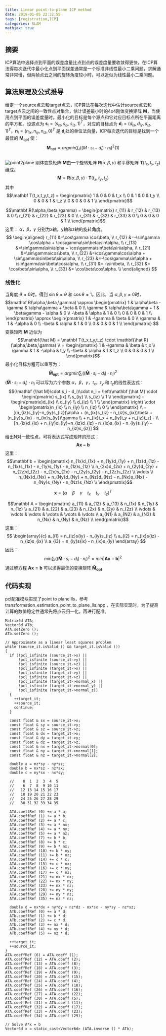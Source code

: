 ```yaml
---
title: Linear point-to-plane ICP method 
date: 2019-01-05 22:32:55
tags: [registration,ICP]
categories: SLAM
mathjax: true
---
```

## 摘要
ICP算法中选择点到平面的误差度量比点到点的误差度量要收敛得更快，在ICP算法得每次迭代中最小化点到平面误差通常是一个标准非线性最小二乘问题，求解通常非常慢，但两帧点云之间的旋转角度较小时，可以近似为线性最小二乘问题。

## 算法原理及公式推导
 给定一个source点云和target点云，ICP算法在每次迭代中估计source点云和target点云之间的一致性点对集合，估计误差最小时的4x4刚体变换矩阵 $\mathbf M$，当使用点到平面的误差度量时，最小化的目标是每个源点和它对应目标点所在平面距离的平方和。设源点为 $\mathbf s_i = {(s_{ix},s_{iy},s_{iz},1)}^T$，对应的目标点为 $\mathbf d_i = {(d_{ix},d_{iy},d_{iz},1)}^T$，$\mathbf n_i = {(n_{ix},n_{iy},n_{iz},0)}^T$ 是 $\mathbf d_i$处的单位法向量，ICP每次迭代的目标是找到一个最佳的 $\mathbf M_{opt}$ 使：
  $$\mathbf M_{opt} = argmin\sum_i{((M\cdot s_i - d_i)\cdot n_i)}^2  (1)$$    
  ![point2plane](linear-least-squares-optimization-for-point-to-plane-icp/point-to-plane-error.png)
刚体变换矩阵 $\mathbf M$由一个旋转矩阵 $\mathbf R(\alpha ,\beta,\gamma)$ 和平移矩阵 $\mathbf T(t_x,t_y,t_z)$ 组成。
$$ \mathbf M = \mathbf R(\alpha ,\beta,\gamma)\cdot \mathbf T(t_x,t_y,t_z)$$
其中
$$\mathbf T(t_x,t_y,t_z) = \begin{pmatrix}
1 & 0 & 0 & t_x \\
0 & 1 & 0 & t_y \\
0 & 0 & 1 & t_z \\
0 & 0 & 0 & 1 \\ \end{pmatrix}$$

$$\mathbf R(\alpha,\beta,\gamma) = \begin{pmatrix}
r_{11} & r_{12} & r_{13} & 0 \\
r_{21} & r_{22} & r_{23} & 0 \\
r_{31} & r_{32} & r_{33} & 0 \\
0 & 0 & 0 & 1 \\ \end{pmatrix}$$
这里： $\alpha$，$\beta$，$\gamma$ 分别为x轴，y轴和z轴的旋转角度。
$$
\begin{aligned}
r_{11} &=\cos\gamma \cos\beta, \\
r_{12} &=-\sin\gamma \cos\alpha + \cos\gamma\sin\beta\sin\alpha, \\
r_{13} &=\sin\gamma\sin\alpha + \cos\gamma\sin\beta\sin\alpha, \\
r_{21} &=\sin\gamma\cos\beta, \\
r_{22} &=\cos\gamma\cos\alpha + \sin\gamma\sin\beta\sin\alpha, \\
r_{23} &=-\cos\gamma\sin\alpha + \sin\gamma\sin\beta\cos\alpha, \\
r_{31} &= -\sin\beta, \\
r_{32} &= \cos\beta\sin\alpha, \\
r_{33} &= \cos\beta\cos\alpha. \\
\end{aligned}
$$
### 线性化
当角度 $\theta \approx 0$时，得到 $\sin\theta \approx \theta$ 和 $\cos\theta \approx 1$，因此，当 $\alpha,\beta,\gamma \approx 0$时，
 $$\mathbf R(\alpha,\beta,\gamma) \approx
 \begin{pmatrix}
1 & \alpha\beta - \gamma & \alpha\gamma + \beta & 0 \\
\gamma & \alpha\beta\gamma + 1 & \beta\gamma - \alpha & 0 \\
-\beta & \alpha & 1 & 0 \\
0 & 0 & 0 & 1 \\
\end{pmatrix} \approx
\begin{pmatrix}
1 & -\gamma & \beta & 0 \\
\gamma & 1 & -\alpha & 0 \\
-\beta & \alpha & 1 & 0 \\
0 & 0 & 0 & 1 \\
\end{pmatrix}
$$
变换矩阵 $\mathbf M$ 近似为
$$\mathbf{\hat M} = \mathbf T(t_x,t_y,t_z) \cdot \mathbf{\hat R}(\alpha,\beta,\gamma) \\ =
\begin{pmatrix}
1 & -\gamma & \beta & t_x \\
\gamma & 1 & -\alpha & t_y \\
-\beta & \alpha & 1 & t_z \\
0 & 0 & 0 & 1 \\
\end{pmatrix}$$
最小化目标方程可以重写为：
  $$\mathbf {\hat M_{opt}} = argmin\sum_i{((\mathbf {\hat M}\cdot s_i - d_i)\cdot n_i)}^2$$
  $(\mathbf {\hat M}\cdot s_i - d_i)\cdot n_i$ 可以写为六个参数 $\alpha$，$\beta$，$\gamma$，$t_x$，$t_y$ 和 $t_z$的线性表达式：
  $$(\mathbf {\hat M}\cdot s_i - d_i)\cdot n_i =
  \left(\mathbf {\hat M} \cdot
  \begin{pmatrix}
  s_{ix} \\ s_{iy} \\ s_{iz} \\ 1 \\
  \end{pmatrix} - \begin{pmatrix}d_{ix} \\ d_{iy} \\ d_{iz} \\ 1 \\ \end{pmatrix}
  \right) \cdot \begin{pmatrix}n_{ix} \\ n_{iy} \\ n_{iz} \\ 0 \\ \end{pmatrix} \\
  = [(n_{iz}s_{iy}-n_{iy}s_{iz})\alpha + (n_{ix}s_{iz} - n_{iz}s_{ix})\beta + (n_{iy}s_{ix} - n_{ix}s_{iy})\gamma \\ + n_{ix}t_x + n_{iy}t_y + n_{iz}t_z] - \\ [n_{ix}d_{ix} + n_{iy}d_{iy}+n_{iz}d_{iz} - n_{ix}s_{ix} - n_{iy}s_{iy} - n_{iz}s_{iz}]
  $$
给出N对一致性点，可将表达式写成矩阵的形式：
$$\mathbf{Ax - b}$$
这里：
$$\mathbf b = \begin{pmatrix}
n_{1x}d_{1x} + n_{1y}d_{1y} + n_{1z}d_{1z} - n_{1x}s_{1x} - n_{1y}s_{1y} - n_{1z}s_{1z} \\
n_{2x}d_{2x} + n_{2y}d_{2y} + n_{2z}d_{2z} - n_{2x}s_{2x} - n_{2y}s_{2y} - n_{2z}s_{2z} \\
\vdots \\
n_{Nx}d_{Nx} + n_{Ny}d_{Ny} + n_{Nz}d_{Nz} - n_{Nx}s_{Nx} - n_{Ny}s_{Ny} - n_{Nz}s_{Nz} \\
 \end{pmatrix}$$

 $$\mathbf x = {(\alpha \quad \beta \quad \gamma \quad t_x \quad t_y \quad t_z)}^T$$   

 $$\mathbf A = \begin{pmatrix}
 a_{11} & a_{12} & a_{13} & n_{1x} & n_{1y} & n_{1z} \\
 a_{21} & a_{22} & a_{23} & n_{2x} & n_{2y} & n_{2z} \\
 \vdots & \vdots & \vdots & \vdots & \vdots & \vdots \\
  a_{N1} & a_{N2} & a_{N3} & n_{Nx} & n_{Ny} & n_{Nz} \\
\end{pmatrix}$$
这里：
$$
\begin{array}{c}
a_{i1} = n_{iz}s{iy} - n_{iy}s_{iz} \\
a_{i2} = n_{ix}s{iz} - n_{iz}s_{ix} \\
a_{i3} = n_{iy}s{ix} - n_{ix}s_{iy}
\end{array}
$$
因此：
  $$min\sum_i{((\mathbf {\hat M}\cdot s_i - d_i)\cdot n_i)}^2 = min{|\mathbf{Ax-b}|}^2$$
通过解方程 $\mathbf{Ax=b}$ 可以求得最佳的变换矩阵 $\mathbf {\hat M_{opt}}$
## 代码实现
pcl配准模块实现了point to plane lls，参考transformation_estimation_point_to_plane_lls.hpp ，在实际实现时，为了提高计算的数值稳定性通常先将点云归一化，再进行配准。
~~~
Matrix6d ATA;
Vector6d ATb;
ATA.setZero ();
ATb.setZero ();

// Approximate as a linear least squares problem
while (source_it.isValid () && target_it.isValid ())
{
  if (!pcl_isfinite (source_it->x) ||
      !pcl_isfinite (source_it->y) ||
      !pcl_isfinite (source_it->z) ||
      !pcl_isfinite (target_it->x) ||
      !pcl_isfinite (target_it->y) ||
      !pcl_isfinite (target_it->z) ||
      !pcl_isfinite (target_it->normal_x) ||
      !pcl_isfinite (target_it->normal_y) ||
      !pcl_isfinite (target_it->normal_z))
  {
    ++target_it;
    ++source_it;    
    continue;
  }

  const float & sx = source_it->x;
  const float & sy = source_it->y;
  const float & sz = source_it->z;
  const float & dx = target_it->x;
  const float & dy = target_it->y;
  const float & dz = target_it->z;
  const float & nx = target_it->normal[0];
  const float & ny = target_it->normal[1];
  const float & nz = target_it->normal[2];

  double a = nz*sy - ny*sz;
  double b = nx*sz - nz*sx;
  double c = ny*sx - nx*sy;

  //    0  1  2  3  4  5
  //    6  7  8  9 10 11
  //   12 13 14 15 16 17
  //   18 19 20 21 22 23
  //   24 25 26 27 28 29
  //   30 31 32 33 34 35

  ATA.coeffRef (0) += a * a;
  ATA.coeffRef (1) += a * b;
  ATA.coeffRef (2) += a * c;
  ATA.coeffRef (3) += a * nx;
  ATA.coeffRef (4) += a * ny;
  ATA.coeffRef (5) += a * nz;
  ATA.coeffRef (7) += b * b;
  ATA.coeffRef (8) += b * c;
  ATA.coeffRef (9) += b * nx;
  ATA.coeffRef (10) += b * ny;
  ATA.coeffRef (11) += b * nz;
  ATA.coeffRef (14) += c * c;
  ATA.coeffRef (15) += c * nx;
  ATA.coeffRef (16) += c * ny;
  ATA.coeffRef (17) += c * nz;
  ATA.coeffRef (21) += nx * nx;
  ATA.coeffRef (22) += nx * ny;
  ATA.coeffRef (23) += nx * nz;
  ATA.coeffRef (28) += ny * ny;
  ATA.coeffRef (29) += ny * nz;
  ATA.coeffRef (35) += nz * nz;

  double d = nx*dx + ny*dy + nz*dz - nx*sx - ny*sy - nz*sz;
  ATb.coeffRef (0) += a * d;
  ATb.coeffRef (1) += b * d;
  ATb.coeffRef (2) += c * d;
  ATb.coeffRef (3) += nx * d;
  ATb.coeffRef (4) += ny * d;
  ATb.coeffRef (5) += nz * d;

  ++target_it;
  ++source_it;    
}
ATA.coeffRef (6) = ATA.coeff (1);
ATA.coeffRef (12) = ATA.coeff (2);
ATA.coeffRef (13) = ATA.coeff (8);
ATA.coeffRef (18) = ATA.coeff (3);
ATA.coeffRef (19) = ATA.coeff (9);
ATA.coeffRef (20) = ATA.coeff (15);
ATA.coeffRef (24) = ATA.coeff (4);
ATA.coeffRef (25) = ATA.coeff (10);
ATA.coeffRef (26) = ATA.coeff (16);
ATA.coeffRef (27) = ATA.coeff (22);
ATA.coeffRef (30) = ATA.coeff (5);
ATA.coeffRef (31) = ATA.coeff (11);
ATA.coeffRef (32) = ATA.coeff (17);
ATA.coeffRef (33) = ATA.coeff (23);
ATA.coeffRef (34) = ATA.coeff (29);

// Solve A*x = b
Vector6d x = static_cast<Vector6d> (ATA.inverse () * ATb);
~~~
